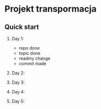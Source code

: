 # Projekt transpormacja

Quick start
-----------
1. Day 1:

    - repo done
    - topic done
    - readmy change
    - commit made

2. Day 2:

    

3. Day 3:

    
    
4. Day 4:


5. Day 5:
